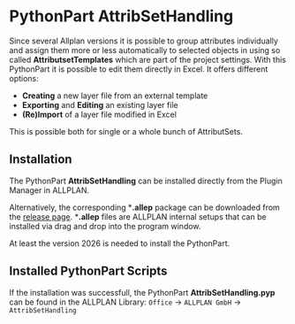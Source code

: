 # PythonPart AttribSetHandling
Since several Allplan versions it is possible to group attributes individually and assign them more or less automatically to selected objects in using so called **AttributsetTemplates** which are part of the project settings. With this PythonPart it is possible to edit them directly in Excel. It offers different options:
- **Creating** a new layer file from an external template
- **Exporting** and **Editing** an existing layer file
- **(Re)Import** of a layer file modified in Excel

This is possible both for single or a whole bunch of AttributSets.

## Installation
The PythonPart **AttribSetHandling** can be installed directly from the Plugin Manager in ALLPLAN. 

Alternatively, the corresponding ***.allep** package can be downloaded from the [release page](https://github.com/AnkeNiedermaier/attrib-set-handling-public/releases). ***.allep** files are ALLPLAN internal setups that can be installed via drag and drop into the program window.

At least the version 2026 is needed to install the PythonPart.

## Installed PythonPart Scripts
If the installation was successfull, the PythonPart **AttribSetHandling.pyp** can be found
in the ALLPLAN Library:
`Office` → `ALLPLAN GmbH` → `AttribSetHandling`
